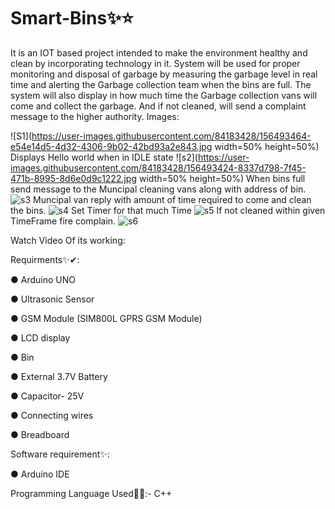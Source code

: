 # Smart-Bins✨⭐

It is an IOT based project intended to make the environment healthy and clean by incorporating technology in it. 
System will be used for proper monitoring and disposal of garbage 
by measuring the garbage level in real time and alerting the Garbage collection team when the 
bins are full. The system will also display in how much time the Garbage collection vans will 
come and collect the garbage. And if not cleaned, will send a complaint message to the higher 
authority. 
Images:

![S1](https://user-images.githubusercontent.com/84183428/156493464-e54e14d5-4d32-4306-9b02-42bd93a2e843.jpg width=50% height=50%)
Displays Hello world when in IDLE state
![s2](https://user-images.githubusercontent.com/84183428/156493424-8337d798-7f45-471b-8995-8d6e0d9c1222.jpg width=50% height=50%)
When bins full send message to the Muncipal cleaning vans along with address of bin.
![s3](https://user-images.githubusercontent.com/84183428/156493445-dd96c974-6b48-4c29-8812-a1b448b04c21.jpg)
Muncipal van reply with amount of time required to come and clean the bins.
![s4](https://user-images.githubusercontent.com/84183428/156493448-838ac94c-4f35-4381-840b-3bb51fd9364a.jpg)
Set Timer for that much Time
![s5](https://user-images.githubusercontent.com/84183428/156493455-68e213b7-6b21-4c9f-b9ee-4df564f02b1a.jpg)
If not cleaned within given TimeFrame fire complain.
![s6](https://user-images.githubusercontent.com/84183428/156493460-8ebf3181-ccc0-4a32-8a7a-94346dc2b2ba.jpg)

Watch Video Of its working:


Requirments✨✔:

● Arduino UNO

● Ultrasonic Sensor 

● GSM Module (SIM800L GPRS GSM Module)

● LCD display 

● Bin

● External 3.7V Battery

● Capacitor- 25V

● Connecting wires

● Breadboard

Software requirement✨: 

● Arduino IDE

Programming Language Used💖✨:- C++




